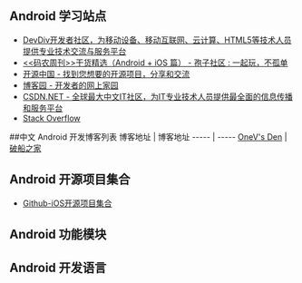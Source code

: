 ## Android 学习站点
- [DevDiv开发者社区，为移动设备、移动互联网、云计算、HTML5等技术人员提供专业技术交流与服务平台](http://www.devdiv.com/)
- [<<码农周刊>>干货精选（Android + iOS 篇） - 孢子社区 : 一起玩，不孤单](http://baoz.cn/452378)
- [开源中国 - 找到您想要的开源项目，分享和交流](http://www.oschina.net/)
- [博客园 - 开发者的网上家园](http://www.cnblogs.com/)
- [CSDN.NET - 全球最大中文IT社区，为IT专业技术人员提供最全面的信息传播和服务平台](http://www.csdn.net/)
- [Stack Overflow](http://stackoverflow.com/)


##中文 Android 开发博客列表
博客地址 | 博客地址 
----- | -----
[OneV's Den](http://onevcat.com) | [破船之家](http://beyondvincent.com)



## Android 开源项目集合
- [Github-iOS开源项目集合](http://github.ibireme.com/github/list/ios/)

## Android 功能模块


## Android 开发语言



